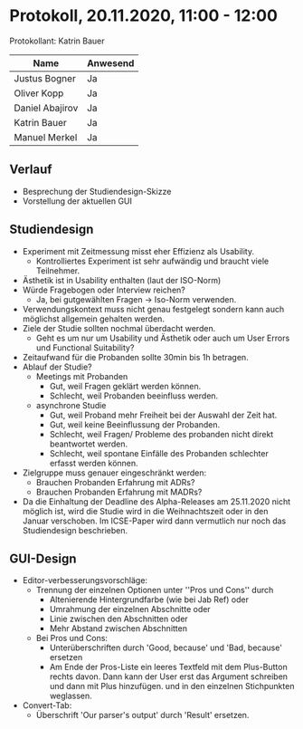 # Protokoll, 20.11.2020, 11:00 - 12:00

Protokollant: Katrin Bauer


Name | Anwesend 
---|---
Justus Bogner | Ja
Oliver Kopp | Ja
Daniel Abajirov | Ja
Katrin Bauer | Ja
Manuel Merkel | Ja

## Verlauf
* Besprechung der Studiendesign-Skizze
* Vorstellung der aktuellen  GUI

## Studiendesign
* Experiment mit Zeitmessung misst eher Effizienz als Usability.
  * Kontrolliertes Experiment ist sehr aufwändig und braucht viele Teilnehmer.
* Ästhetik ist in Usability enthalten (laut der ISO-Norm)
* Würde Fragebogen oder Interview reichen? 
  * Ja, bei gutgewählten Fragen -> Iso-Norm verwenden. 
* Verwendungskontext muss nicht genau festgelegt sondern kann auch möglichst allgemein gehalten werden.
* Ziele der Studie sollten nochmal überdacht werden. 
  * Geht es um nur um Usability und Ästhetik oder auch um User Errors und Functional Suitability? 
* Zeitaufwand für die Probanden sollte 30min bis 1h betragen.
* Ablauf der Studie?
  * Meetings mit Probanden
    * Gut, weil Fragen geklärt werden können.
    * Schlecht, weil Probanden beeinfluss werden.
  * asynchrone Studie
    * Gut, weil Proband mehr Freiheit bei der Auswahl der Zeit hat.
    * Gut, weil keine Beeinflussung der Probanden.
    * Schlecht, weil Fragen/ Probleme des probanden nicht direkt beantwortet werden.
    * Schlecht, weil spontane Einfälle des Probanden schlechter erfasst werden können.
* Zielgruppe muss genauer eingeschränkt werden:
  * Brauchen Probanden Erfahrung mit ADRs?
  * Brauchen Probanden Erfahrung mit MADRs?
* Da die Einhaltung der Deadline des Alpha-Releases am 25.11.2020 nicht möglich ist, 
wird die Studie wird in die Weihnachtszeit oder in den Januar verschoben. 
Im ICSE-Paper wird dann vermutlich nur noch das Studiendesign beschrieben. 


## GUI-Design
* Editor-verbesserungsvorschläge:
  * Trennung der einzelnen Optionen unter ''Pros und Cons'' durch
    * Altenierende Hintergrundfarbe (wie bei Jab Ref) oder
    * Umrahmung der einzelnen Abschnitte oder
    * Linie zwischen den Abschnitten oder
    * Mehr Abstand zwischen Abschnitten
  * Bei Pros und Cons: 
    * Unterüberschriften durch 'Good, because' und 'Bad, because' ersetzen 
    * Am Ende der Pros-Liste ein leeres Textfeld mit dem Plus-Button rechts davon. 
    Dann kann der User erst das Argument schreiben und dann mit Plus hinzufügen.
  und in den einzelnen Stichpunkten weglassen.
* Convert-Tab:
  * Überschrift 'Our parser's output' durch 'Result' ersetzen.